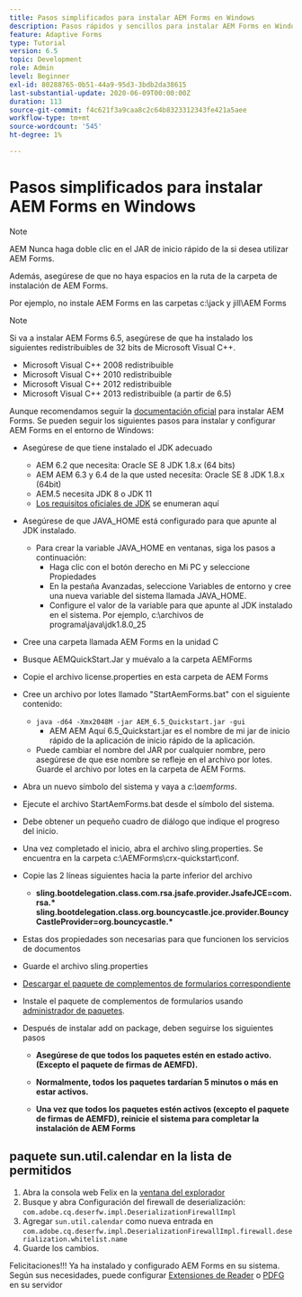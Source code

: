 ```yaml
---
title: Pasos simplificados para instalar AEM Forms en Windows
description: Pasos rápidos y sencillos para instalar AEM Forms en Windows
feature: Adaptive Forms
type: Tutorial
version: 6.5
topic: Development
role: Admin
level: Beginner
exl-id: 80288765-0b51-44a9-95d3-3bdb2da38615
last-substantial-update: 2020-06-09T00:00:00Z
duration: 113
source-git-commit: f4c621f3a9caa8c2c64b8323312343fe421a5aee
workflow-type: tm+mt
source-wordcount: '545'
ht-degree: 1%

---
```


# Pasos simplificados para instalar AEM Forms en Windows

>[!NOTE]
>
>AEM Nunca haga doble clic en el JAR de inicio rápido de la si desea utilizar AEM Forms.
>
>Además, asegúrese de que no haya espacios en la ruta de la carpeta de instalación de AEM Forms.
>
>Por ejemplo, no instale AEM Forms en las carpetas c:\jack y jill\AEM Forms

>[!NOTE]
>
>Si va a instalar AEM Forms 6.5, asegúrese de que ha instalado los siguientes redistribuibles de 32 bits de Microsoft Visual C++.
>
>* Microsoft Visual C++ 2008 redistribuible
>* Microsoft Visual C++ 2010 redistribuible
>* Microsoft Visual C++ 2012 redistribuible
>* Microsoft Visual C++ 2013 redistribuible (a partir de 6.5)

Aunque recomendamos seguir la [documentación oficial](https://helpx.adobe.com/es/experience-manager/6-3/forms/using/installing-configuring-aem-forms-osgi.html) para instalar AEM Forms. Se pueden seguir los siguientes pasos para instalar y configurar AEM Forms en el entorno de Windows:

* Asegúrese de que tiene instalado el JDK adecuado
   * AEM 6.2 que necesita: Oracle SE 8 JDK 1.8.x (64 bits)
   * AEM AEM 6.3 y 6.4 de la que usted necesita: Oracle SE 8 JDK 1.8.x (64bit)
   * AEM.5 necesita JDK 8 o JDK 11
   * [Los requisitos oficiales de JDK](https://experienceleague.adobe.com/docs/experience-manager-65/deploying/introduction/technical-requirements.html?lang=es) se enumeran aquí
* Asegúrese de que JAVA_HOME está configurado para que apunte al JDK instalado.
   * Para crear la variable JAVA_HOME en ventanas, siga los pasos a continuación:
      * Haga clic con el botón derecho en Mi PC y seleccione Propiedades
      * En la pestaña Avanzadas, seleccione Variables de entorno y cree una nueva variable del sistema llamada JAVA_HOME.
      * Configure el valor de la variable para que apunte al JDK instalado en el sistema. Por ejemplo, c:\archivos de programa\java\jdk1.8.0_25

* Cree una carpeta llamada AEM Forms en la unidad C
* Busque AEMQuickStart.Jar y muévalo a la carpeta AEMForms
* Copie el archivo license.properties en esta carpeta de AEM Forms
* Cree un archivo por lotes llamado &quot;StartAemForms.bat&quot; con el siguiente contenido:
   * `java -d64 -Xmx2048M -jar AEM_6.5_Quickstart.jar -gui`
      * AEM AEM Aquí 6.5_Quickstart.jar es el nombre de mi jar de inicio rápido de la aplicación de inicio rápido de la aplicación.
   * Puede cambiar el nombre del JAR por cualquier nombre, pero asegúrese de que ese nombre se refleje en el archivo por lotes. Guarde el archivo por lotes en la carpeta de AEM Forms.

* Abra un nuevo símbolo del sistema y vaya a _c:\aemforms_.

* Ejecute el archivo StartAemForms.bat desde el símbolo del sistema.

* Debe obtener un pequeño cuadro de diálogo que indique el progreso del inicio.

* Una vez completado el inicio, abra el archivo sling.properties. Se encuentra en la carpeta c:\AEMForms\crx-quickstart\conf.

* Copie las 2 líneas siguientes hacia la parte inferior del archivo
   * **sling.bootdelegation.class.com.rsa.jsafe.provider.JsafeJCE=com.rsa.&#42;** **sling.bootdelegation.class.org.bouncycastle.jce.provider.BouncyCastleProvider=org.bouncycastle.&#42;**
* Estas dos propiedades son necesarias para que funcionen los servicios de documentos
* Guarde el archivo sling.properties
* [Descargar el paquete de complementos de formularios correspondiente](https://experienceleague.adobe.com/docs/experience-manager-release-information/aem-release-updates/forms-updates/aem-forms-releases.html?lang=es)
* Instale el paquete de complementos de formularios usando [administrador de paquetes](http://localhost:4502/crx/packmgr/index.jsp).
* Después de instalar add on package, deben seguirse los siguientes pasos

   * **Asegúrese de que todos los paquetes estén en estado activo. (Excepto el paquete de firmas de AEMFD).**
   * **Normalmente, todos los paquetes tardarían 5 minutos o más en estar activos.**

   * **Una vez que todos los paquetes estén activos (excepto el paquete de firmas de AEMFD), reinicie el sistema para completar la instalación de AEM Forms**

## paquete sun.util.calendar en la lista de permitidos

1. Abra la consola web Felix en la [ventana del explorador](http://localhost:4502/system/console/configMgr)
1. Busque y abra Configuración del firewall de deserialización: `com.adobe.cq.deserfw.impl.DeserializationFirewallImpl`
1. Agregar `sun.util.calendar` como nueva entrada en `com.adobe.cq.deserfw.impl.DeserializationFirewallImpl.firewall.deserialization.whitelist.name`
1. Guarde los cambios.

Felicitaciones!!! Ya ha instalado y configurado AEM Forms en su sistema.
Según sus necesidades, puede configurar [Extensiones de Reader](https://experienceleague.adobe.com/docs/experience-manager-learn/forms/document-services/configuring-reader-extension-osgi.html) o [PDFG](https://experienceleague.adobe.com/docs/experience-manager-65/forms/install-aem-forms/osgi-installation/install-configure-document-services.html) en su servidor
